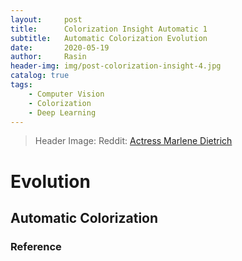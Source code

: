 ```yaml
---
layout:     post
title:      Colorization Insight Automatic 1
subtitle:   Automatic Colorization Evolution
date:       2020-05-19
author:     Rasin
header-img: img/post-colorization-insight-4.jpg
catalog: true
tags:
    - Computer Vision
    - Colorization
    - Deep Learning
---
```


> Header Image: Reddit: [Actress Marlene Dietrich](https://www.reddit.com/r/Colorization/comments/gmb040/actress_marlene_dietrich/) 

# Evolution

## Automatic Colorization



### Reference

